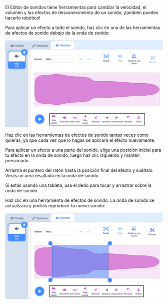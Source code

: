 El Editor de sonidos tiene herramientas para cambiar la velocidad, el volumen y los efectos de desvanecimiento de un sonido; ¡también puedes hacerlo robótico!

Para aplicar un efecto a todo el sonido, haz clic en una de las herramientas de efectos de sonido debajo de la onda de sonido:

![Las herramientas de efectos de sonido resaltadas.](images/sound-effect-whole.png)

Haz clic en las herramientas de efectos de sonido tantas veces como quieras, ya que cada vez que lo hagas se aplicará el efecto nuevamente.

Para aplicar un efecto a una parte del sonido, elige una posición inicial para tu efecto en la onda de sonido, luego haz clic izquierdo y mantén presionado.

Arrastra el puntero del ratón hasta la posición final del efecto y suéltalo. Verás un área resaltada en la onda de sonido.

Si estás usando una tableta, usa el dedo para tocar y arrastrar sobre la onda de sonido.

Haz clic en una herramienta de efectos de sonido. La onda de sonido se actualizará y podrás reproducir tu nuevo sonido:

![La onda de sonido en el Editor de sonidos con la sección central resaltada.](images/trim-sound.png)

